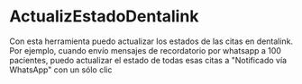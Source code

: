 # ActualizEstadoDentalink
Con esta herramienta puedo actualizar los estados de las citas en dentalink. Por ejemplo, cuando envío mensajes de recordatorio por whatsapp a 100 pacientes, puedo actualizar el estado de todas esas citas a "Notificado vía WhatsApp" con un sólo clic
